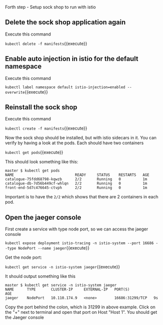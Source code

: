 Forth step - Setup sock shop to run with istio

## Delete the sock shop application again

Execute this command

`kubectl delete -f manifests`{{execute}}

## Enable auto injection in istio for the default namespace

Execute this command

`kubectl label namespace default istio-injection=enabled --overwrite`{{execute}}

## Reinstall the sock shop

Execute this command

`kubectl create -f manifests`{{execute}}

Now the sock shop should be installed, but with istio sidecars in it. 
You can verify by having a look at the pods. Each should have two containers


`kubectl get pods`{{execute}}

This should look something like this:

```
master $ kubectl get pods
NAME                            READY     STATUS    RESTARTS   AGE
catalogue-75fdd68798-kqwzb      2/2       Running   0          1m
catalogue-db-7d56b449cf-whlqn   2/2       Running   0          1m
front-end-5d7c476645-ctvph      2/2       Running   0          1m
```

Important is to have the `2/2` which shows that there are 2 containers in each pod.

## Open the jaeger console

First create a service with type node port, so we can access the jaeger console

`kubectl expose deployment istio-tracing -n istio-system --port 16686 --type NodePort --name jaeger`{{execute}}

Get the node port:

`kubectl get service -n istio-system jaeger`{{execute}}

It should output something like this
```
master $ kubectl get service -n istio-system jaeger
NAME      TYPE       CLUSTER-IP     EXTERNAL-IP   PORT(S)           AGE
jaeger    NodePort   10.110.174.9   <none>        16686:31299/TCP   9s
```

Copy the port behind the colon, which is 31299 in above example. 
Click on the "+" next to terminal and open that port on Host "Host 1". You should get the Jaeger console
